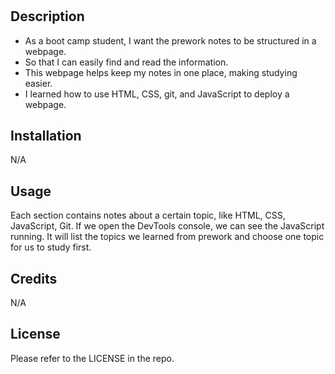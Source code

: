 # <Prework Study Guide Webpage>

## Description


- As a boot camp student, I want the prework notes to be structured in a webpage.
- So that I can easily find and read the information.
- This webpage helps keep my notes in one place, making studying easier.
- I learned how to use HTML, CSS, git, and JavaScript to deploy a webpage.

## Installation

N/A

## Usage

Each section contains notes about a certain topic, like HTML, CSS, JavaScript, Git. If we open the DevTools console, we can see the JavaScript running. It will list the topics we learned from prework and choose one topic for us to study first.

## Credits

N/A

## License

Please refer to the LICENSE in the repo.

